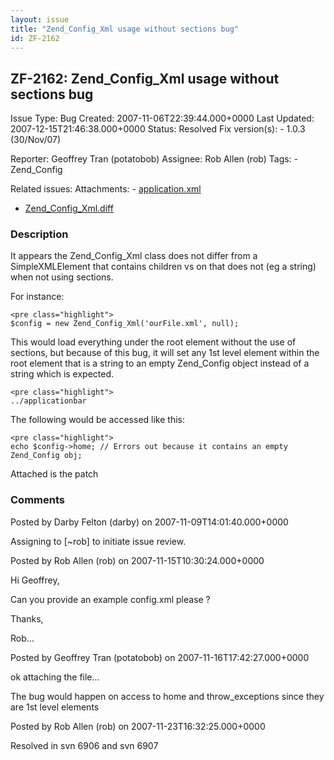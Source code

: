 ```yaml
---
layout: issue
title: "Zend_Config_Xml usage without sections bug"
id: ZF-2162
---
```


ZF-2162: Zend\_Config\_Xml usage without sections bug
-----------------------------------------------------

 Issue Type: Bug Created: 2007-11-06T22:39:44.000+0000 Last Updated: 2007-12-15T21:46:38.000+0000 Status: Resolved Fix version(s): - 1.0.3 (30/Nov/07)
 
 Reporter:  Geoffrey Tran (potatobob)  Assignee:  Rob Allen (rob)  Tags: - Zend\_Config
 
 Related issues: 
 Attachments: - [application.xml](/issues/secure/attachment/10932/application.xml)
- [Zend\_Config\_Xml.diff](/issues/secure/attachment/10906/Zend_Config_Xml.diff)
 
### Description

It appears the Zend\_Config\_Xml class does not differ from a SimpleXMLElement that contains children vs on that does not (eg a string) when not using sections.

For instance:

 
    <pre class="highlight">
    $config = new Zend_Config_Xml('ourFile.xml', null);


This would load everything under the root element without the use of sections, but because of this bug, it will set any 1st level element within the root element that is a string to an empty Zend\_Config object instead of a string which is expected.

 
    <pre class="highlight">
    ../applicationbar

The following would be accessed like this:

 
    <pre class="highlight">
    echo $config->home; // Errors out because it contains an empty Zend_Config obj;


Attached is the patch

 

 

### Comments

Posted by Darby Felton (darby) on 2007-11-09T14:01:40.000+0000

Assigning to [~rob] to initiate issue review.

 

 

Posted by Rob Allen (rob) on 2007-11-15T10:30:24.000+0000

Hi Geoffrey,

Can you provide an example config.xml please ?

Thanks,

Rob...

 

 

Posted by Geoffrey Tran (potatobob) on 2007-11-16T17:42:27.000+0000

ok attaching the file...

The bug would happen on access to home and throw\_exceptions since they are 1st level elements

 

 

Posted by Rob Allen (rob) on 2007-11-23T16:32:25.000+0000

Resolved in svn 6906 and svn 6907

 

 